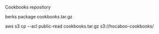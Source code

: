 Cookbooks repository

berks package cookbooks.tar.gz

aws s3 cp --acl public-read cookbooks.tar.gz  s3://hocaboo-cookbooks/
